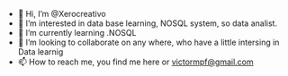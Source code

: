 - 👋 Hi, I’m @Xerocreativo
- 👀 I’m interested in data base learning, NOSQL system, so data analist. 
- 🌱 I’m currently learning .NOSQL 
- 💞️ I’m looking to collaborate on any where, who have a little intersing in Data learnig
- 📫 How to reach me, you find me here or victormpf@gmail.com

<!---
Xerocreativo/Xerocreativo is a ✨ special ✨ repository because its `README.md` (this file) appears on your GitHub profile.
You can click the Preview link to take a look at your changes.
--->
